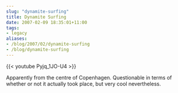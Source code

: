 ```yaml
---
slug: "dynamite-surfing"
title: Dynamite Surfing
date: 2007-02-09 18:35:01+11:00
tags:
- legacy
aliases:
- /blog/2007/02/dynamite-surfing
- /blog/dynamite-surfing
---
```


{{< youtube Pyjq_1JO-U4 >}}

Apparently from the centre of Copenhagen. Questionable in terms of whether or not it actually took place, but very cool nevertheless.
